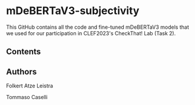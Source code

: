 # mDeBERTaV3-subjectivity
This GitHub contains all the code and fine-tuned mDeBERTaV3 models that we used for our participation in CLEF2023's CheckThat! Lab (Task 2).

## Contents



## Authors

Folkert Atze Leistra

Tommaso Caselli
